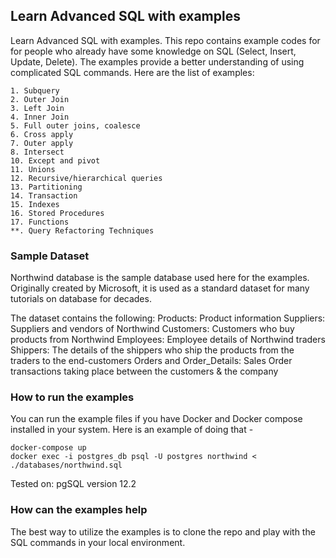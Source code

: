 ## Learn Advanced SQL with examples

Learn Advanced SQL with examples. This repo contains example codes for for people who
already have some knowledge on SQL (Select, Insert, Update, Delete). 
The examples provide a better understanding of using complicated SQL commands. 
Here are the list of examples:

    1. Subquery
    2. Outer Join
    3. Left Join
    4. Inner Join
    5. Full outer joins, coalesce
    6. Cross apply
    7. Outer apply
    8. Intersect
    10. Except and pivot
    11. Unions
    12. Recursive/hierarchical queries 
    13. Partitioning
    14. Transaction
    15. Indexes
    16. Stored Procedures
    17. Functions
    **. Query Refactoring Techniques

### Sample Dataset

Northwind database is the sample database used here for the examples. Originally created by Microsoft, it is used as a standard dataset for many tutorials on database for decades.

The dataset contains the following:
    Products: Product information
    Suppliers: Suppliers and vendors of Northwind
    Customers: Customers who buy products from Northwind
    Employees: Employee details of Northwind traders
    Shippers: The details of the shippers who ship the products from the traders to the end-customers
    Orders and Order_Details: Sales Order transactions taking place between the customers & the company

### How to run the examples

You can run the example files if you have Docker and Docker compose installed in your system. Here is an example of doing that - 

    docker-compose up
    docker exec -i postgres_db psql -U postgres northwind < ./databases/northwind.sql


Tested on: pgSQL version 12.2

### How can the examples help

The best way to utilize the examples is to clone the repo and play with the SQL commands in your local environment. 
